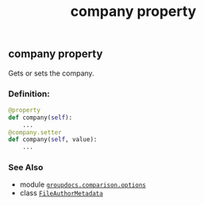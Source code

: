 ﻿---
title: company property
second_title: GroupDocs.Comparison for Python via .NET API References
description: 
type: docs
url: /python-net/groupdocs.comparison.options/fileauthormetadata/company/
is_root: false
weight: 40
---

## company property


Gets or sets the company.
### Definition:
```python
@property
def company(self):
    ...
@company.setter
def company(self, value):
    ...
```

### See Also
* module [`groupdocs.comparison.options`](../../)
* class [`FileAuthorMetadata`](/comparison/python-net/groupdocs.comparison.options/fileauthormetadata)
